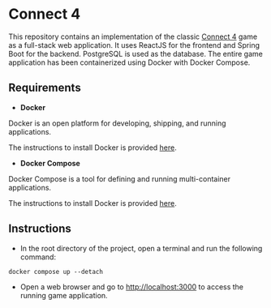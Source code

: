 # Connect 4

This repository contains an implementation of the classic [Connect 4](https://en.wikipedia.org/wiki/Connect_Four) game as a full-stack web application. It uses ReactJS for the frontend and Spring Boot for the backend. PostgreSQL is used as the database. The entire game application has been containerized using Docker with Docker Compose.

## Requirements

* **Docker**

Docker is an open platform for developing, shipping, and running applications.

The instructions to install Docker is provided [here](https://docs.docker.com/get-docker/).

* **Docker Compose**

Docker Compose is a tool for defining and running multi-container applications.

The instructions to install Docker is provided [here](https://docs.docker.com/compose/install/).

## Instructions

* In the root directory of the project, open a terminal and run the following command:
```
docker compose up --detach
```

* Open a web browser and go to [http://localhost:3000](http://localhost:3000) to access the running game application.
